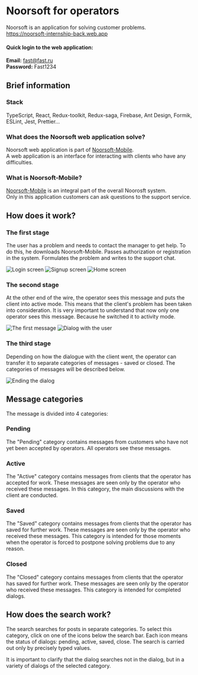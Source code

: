 # Noorsoft for operators

Noorsoft is an application for solving customer problems.  
https://noorsoft-internship-back.web.app

#### Quick login to the web application:  
**Email:** fast@fast.ru  
**Password:** Fast1234

## Brief information

### Stack
TypeScript, React, Redux-toolkit, Redux-saga, Firebase, Ant Design, Formik, ESLint, Jest, Prettier...

### What does the Noorsoft web application solve?
Noorsoft web application is part of [Noorsoft-Mobile](https://github.com/krilpil/noorsoft-mobile "Mobile application for client").  
A web application is an interface for interacting with clients who have any difficulties.  

### What is Noorsoft-Mobile?

[Noorsoft-Mobile](https://github.com/krilpil/noorsoft-mobile "Mobile application for client") is an integral part of the overall Noorosft system.  
Only in this application customers can ask questions to the support service.  

## How does it work?

### The first stage

The user has a problem and needs to contact the manager to get help. To do this, he downloads Noorsoft-Mobile. Passes authorization 
or registration in the system. Formulates the problem and writes to the support chat.

![Login screen](https://imageup.ru/img51/4023135/snimok-ekrana-2022-09-14-v-183804.jpg "Login screen")
![Signup screen](https://imageup.ru/img61/4023136/snimok-ekrana-2022-09-14-v-184709.jpg "Signup screen")
![Home screen](https://imageup.ru/img117/4023147/snimok-ekrana-2022-09-14-v-190246.jpg "Home screen")

### The second stage

At the other end of the wire, the operator sees this message and puts the client into active mode. This means that the client's 
problem has been taken into consideration. It is very important to understand that now only one operator sees this message. 
Because he switched it to activity mode.

![The first message](https://imageup.ru/img144/4023151/snimok-ekrana-2022-09-14-v-190428.jpg "The first message")
![Dialog with the user](https://imageup.ru/img275/4023159/snimok-ekrana-2022-09-14-v-190822.jpg "Dialog with the user")


### The third stage

Depending on how the dialogue with the client went, the operator can transfer it to separate categories of messages - saved or closed. 
The categories of messages will be described below.

![Ending the dialog](https://imageup.ru/img298/4023161/snimok-ekrana-2022-09-14-v-191229.jpg "Ending the dialog")

## Message categories

The message is divided into 4 categories:

### Pending

The "Pending" category contains messages from customers who have not yet been accepted by operators. All operators see these messages.

### Active

The "Active" category contains messages from clients that the operator has accepted for work. These messages are seen only by the operator
who received these messages. In this category, the main discussions with the client are conducted.

### Saved

The "Saved" category contains messages from clients that the operator has saved for further work. These messages are seen only by 
the operator who received these messages. This category is intended for those moments when the operator is forced to postpone solving
problems due to any reason. 

### Closed

The "Closed" category contains messages from clients that the operator has saved for further work. These messages are seen only by the operator
who received these messages. This category is intended for completed dialogs.

## How does the search work?

The search searches for posts in separate categories. To select this category, click on one of the icons below the search bar.
Each icon means the status of dialogs: pending, active, saved, close. The search is carried out only by precisely typed values. 

It is important to clarify that the dialog searches not in the dialog, but in a variety of dialogs of the selected category.
